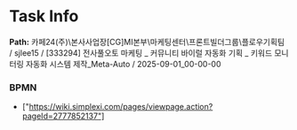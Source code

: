 # Task Info

**Path:** 카페24(주)\본사사업장\[CG]MI본부\마케팅센터\프론트빌더그룹\플로우기획팀 / sjlee15 / [333294] 전사풀오토 마케팅 _ 커뮤니티 바이럴 자동화 기획 _ 키워드 모니터링 자동화 시스템 제작_Meta-Auto / 2025-09-01_00-00-00

### BPMN
- ["https://wiki.simplexi.com/pages/viewpage.action?pageId=2777852137"]

